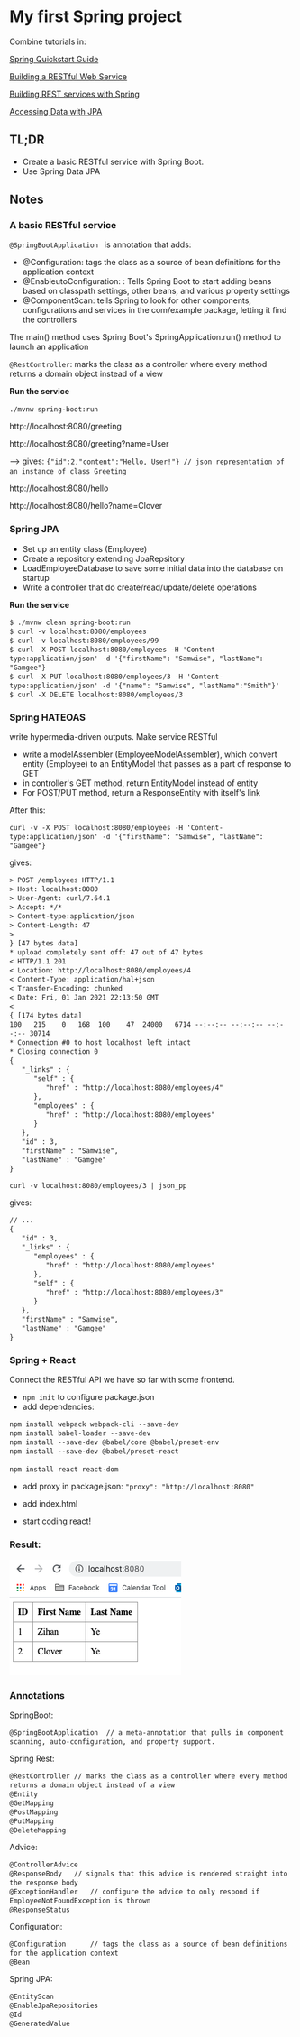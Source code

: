 # My first Spring project

Combine tutorials in:

[Spring Quickstart Guide](https://spring.io/quickstart)

[Building a RESTful Web Service](https://spring.io/guides/gs/rest-service/)

[Building REST services with Spring](https://spring.io/guides/tutorials/rest/)

[Accessing Data with JPA](https://spring.io/guides/gs/accessing-data-jpa/)

## TL;DR

- Create a basic RESTful service with Spring Boot.
- Use Spring Data JPA

## Notes

### A basic RESTful service

`@SpringBootApplication ` is annotation that adds:
- @Configuration: tags the class as a source of bean definitions for the application context
- @EnableutoConfiguration: : Tells Spring Boot to start adding beans based on classpath settings, other beans, and various property settings
- @ComponentScan: tells Spring to look for other components, configurations and services in the com/example package, letting it find the controllers


The main() method uses Spring Boot's SpringApplication.run() method to launch an application

`@RestController`: marks the class as a controller where every method returns a domain object instead of a view

**Run the service**

`./mvnw spring-boot:run`

http://localhost:8080/greeting

http://localhost:8080/greeting?name=User

--> gives: 
`{"id":2,"content":"Hello, User!"} // json representation of an instance of class Greeting`

http://localhost:8080/hello

http://localhost:8080/hello?name=Clover


### Spring JPA

- Set up an entity class (Employee)
- Create a repository extending JpaRepsitory
- LoadEmployeeDatabase to save some initial data into the database on startup
- Write a controller that do create/read/update/delete operations

**Run the service**

```
$ ./mvnw clean spring-boot:run
$ curl -v localhost:8080/employees
$ curl -v localhost:8080/employees/99
$ curl -X POST localhost:8080/employees -H 'Content-type:application/json' -d '{"firstName": "Samwise", "lastName": "Gamgee"}
$ curl -X PUT localhost:8080/employees/3 -H 'Content-type:application/json' -d '{"name": "Samwise", "lastName":"Smith"}'  
$ curl -X DELETE localhost:8080/employees/3
```

### Spring HATEOAS

write hypermedia-driven outputs. Make service RESTful

- write a modelAssembler (EmployeeModelAssembler), which convert entity (Employee) to an EntityModel that passes as a part of response to GET
- in controller's GET method, return EntityModel instead of  entity
- For POST/PUT method, return a ResponseEntity with itself's link

After this:

```
curl -v -X POST localhost:8080/employees -H 'Content-type:application/json' -d '{"firstName": "Samwise", "lastName": "Gamgee"}
```
gives:

```
> POST /employees HTTP/1.1
> Host: localhost:8080
> User-Agent: curl/7.64.1
> Accept: */*
> Content-type:application/json
> Content-Length: 47
> 
} [47 bytes data]
* upload completely sent off: 47 out of 47 bytes
< HTTP/1.1 201 
< Location: http://localhost:8080/employees/4
< Content-Type: application/hal+json
< Transfer-Encoding: chunked
< Date: Fri, 01 Jan 2021 22:13:50 GMT
< 
{ [174 bytes data]
100   215    0   168  100    47  24000   6714 --:--:-- --:--:-- --:--:-- 30714
* Connection #0 to host localhost left intact
* Closing connection 0
{
   "_links" : {
      "self" : {
         "href" : "http://localhost:8080/employees/4"
      },
      "employees" : {
         "href" : "http://localhost:8080/employees"
      }
   },
   "id" : 3,
   "firstName" : "Samwise",
   "lastName" : "Gamgee"
}

```
```
curl -v localhost:8080/employees/3 | json_pp
```
gives:

```
// ...
{
   "id" : 3,
   "_links" : {
      "employees" : {
         "href" : "http://localhost:8080/employees"
      },
      "self" : {
         "href" : "http://localhost:8080/employees/3"
      }
   },
   "firstName" : "Samwise",
   "lastName" : "Gamgee"
}
```

### Spring + React

Connect the RESTful API we have so far with some frontend.

- ``npm init`` to configure package.json
- add dependencies:

```
npm install webpack webpack-cli --save-dev
npm install babel-loader --save-dev
npm install --save-dev @babel/core @babel/preset-env
npm install --save-dev @babel/preset-react

npm install react react-dom
```
- add proxy in package.json: ``"proxy": "http://localhost:8080"``

- add index.html

- start coding react!


### Result:

![result](demo.png)

### Annotations

SpringBoot:

```
@SpringBootApplication 	// a meta-annotation that pulls in component scanning, auto-configuration, and property support.
```

Spring Rest:

```
@RestController // marks the class as a controller where every method returns a domain object instead of a view
@Entity
@GetMapping
@PostMapping
@PutMapping
@DeleteMapping
```

Advice:

```
@ControllerAdvice
@ResponseBody	// signals that this advice is rendered straight into the response body
@ExceptionHandler	// configure the advice to only respond if EmployeeNotFoundException is thrown
@ResponseStatus
```

Configuration:

```
@Configuration 		// tags the class as a source of bean definitions for the application context
@Bean
```

Spring JPA:

```
@EntityScan
@EnableJpaRepositories
@Id
@GeneratedValue
```
